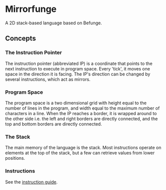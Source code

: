 # Mirrorfunge

A 2D stack-based language based on Befunge.

## Concepts

### The Instruction Pointer

The instruction pointer (abbreviated IP) is a coordinate that points to
the next instruction to execute in program space. Every 'tick', it moves
one space in the direction it is facing. The IP's direction can be
changed by several instructions, which act as mirrors.

### Program Space

The program space is a two dimensional grid with height equal to the
number of lines in the program, and width equal to the maximum number
of characters in a line. When the IP reaches a border, it is wrapped
around to the other side i.e. the left and right borders are directly
connected, and the top and bottom borders are directly connected.

### The Stack

The main memory of the language is the stack. Most instructions operate
on elements at the top of the stack, but a few can retrieve values from
lower positions.

### Instructions

See the [instruction guide](instruction_guide.md).
